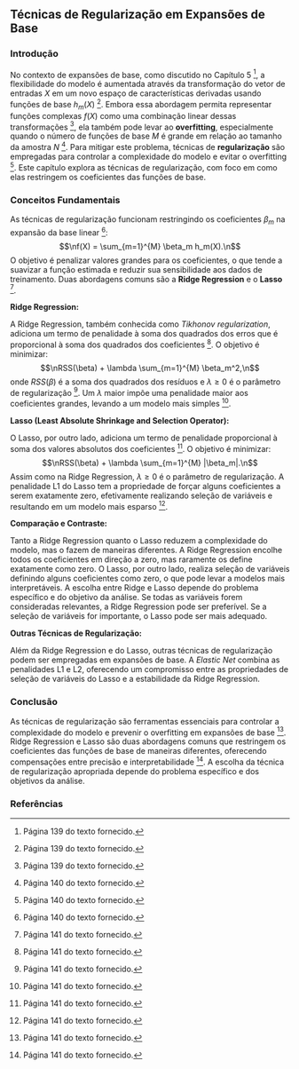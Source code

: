 ## Técnicas de Regularização em Expansões de Base

### Introdução
No contexto de expansões de base, como discutido no Capítulo 5 [^1], a flexibilidade do modelo é aumentada através da transformação do vetor de entradas $X$ em um novo espaço de características derivadas usando funções de base $h_m(X)$ [^1]. Embora essa abordagem permita representar funções complexas $f(X)$ como uma combinação linear dessas transformações [^1], ela também pode levar ao **overfitting**, especialmente quando o número de funções de base *M* é grande em relação ao tamanho da amostra *N* [^2]. Para mitigar este problema, técnicas de **regularização** são empregadas para controlar a complexidade do modelo e evitar o overfitting [^2]. Este capítulo explora as técnicas de regularização, com foco em como elas restringem os coeficientes das funções de base.

### Conceitos Fundamentais

As técnicas de regularização funcionam restringindo os coeficientes $\beta_m$ na expansão da base linear [^2]:
$$\nf(X) = \sum_{m=1}^{M} \beta_m h_m(X).\n$$
O objetivo é penalizar valores grandes para os coeficientes, o que tende a suavizar a função estimada e reduzir sua sensibilidade aos dados de treinamento. Duas abordagens comuns são a **Ridge Regression** e o **Lasso** [^3].

**Ridge Regression:**

A Ridge Regression, também conhecida como *Tikhonov regularization*, adiciona um termo de penalidade à soma dos quadrados dos erros que é proporcional à soma dos quadrados dos coeficientes [^3]. O objetivo é minimizar:
$$\nRSS(\beta) + \lambda \sum_{m=1}^{M} \beta_m^2,\n$$
onde $RSS(\beta)$ é a soma dos quadrados dos resíduos e $\lambda \geq 0$ é o parâmetro de regularização [^3]. Um $\lambda$ maior impõe uma penalidade maior aos coeficientes grandes, levando a um modelo mais simples [^3].

**Lasso (Least Absolute Shrinkage and Selection Operator):**

O Lasso, por outro lado, adiciona um termo de penalidade proporcional à soma dos valores absolutos dos coeficientes [^3]. O objetivo é minimizar:
$$\nRSS(\beta) + \lambda \sum_{m=1}^{M} |\beta_m|.\n$$
Assim como na Ridge Regression, $\lambda \geq 0$ é o parâmetro de regularização. A penalidade L1 do Lasso tem a propriedade de forçar alguns coeficientes a serem exatamente zero, efetivamente realizando seleção de variáveis e resultando em um modelo mais esparso [^3].

**Comparação e Contraste:**

Tanto a Ridge Regression quanto o Lasso reduzem a complexidade do modelo, mas o fazem de maneiras diferentes. A Ridge Regression encolhe todos os coeficientes em direção a zero, mas raramente os define exatamente como zero. O Lasso, por outro lado, realiza seleção de variáveis definindo alguns coeficientes como zero, o que pode levar a modelos mais interpretáveis. A escolha entre Ridge e Lasso depende do problema específico e do objetivo da análise. Se todas as variáveis forem consideradas relevantes, a Ridge Regression pode ser preferível. Se a seleção de variáveis for importante, o Lasso pode ser mais adequado.

**Outras Técnicas de Regularização:**

Além da Ridge Regression e do Lasso, outras técnicas de regularização podem ser empregadas em expansões de base. A *Elastic Net* combina as penalidades L1 e L2, oferecendo um compromisso entre as propriedades de seleção de variáveis do Lasso e a estabilidade da Ridge Regression.

### Conclusão

As técnicas de regularização são ferramentas essenciais para controlar a complexidade do modelo e prevenir o overfitting em expansões de base [^3]. Ridge Regression e Lasso são duas abordagens comuns que restringem os coeficientes das funções de base de maneiras diferentes, oferecendo compensações entre precisão e interpretabilidade [^3]. A escolha da técnica de regularização apropriada depende do problema específico e dos objetivos da análise.

### Referências
[^1]: Página 139 do texto fornecido.
[^2]: Página 140 do texto fornecido.
[^3]: Página 141 do texto fornecido.
<!-- END -->
